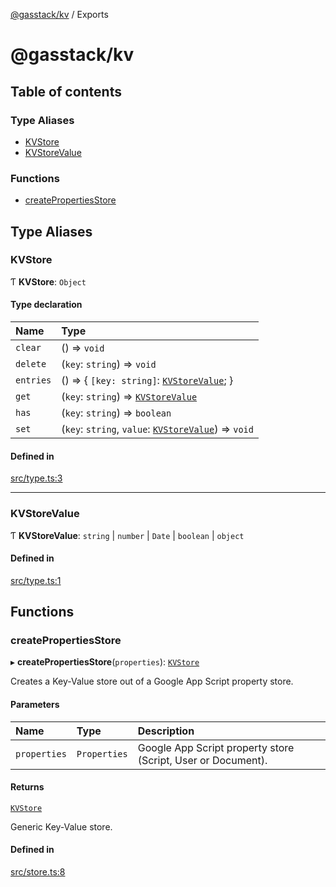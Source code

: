 [@gasstack/kv](README.md) / Exports

# @gasstack/kv

## Table of contents

### Type Aliases

- [KVStore](modules.md#kvstore)
- [KVStoreValue](modules.md#kvstorevalue)

### Functions

- [createPropertiesStore](modules.md#createpropertiesstore)

## Type Aliases

### KVStore

Ƭ **KVStore**: `Object`

#### Type declaration

| Name | Type |
| :------ | :------ |
| `clear` | () => `void` |
| `delete` | (`key`: `string`) => `void` |
| `entries` | () => \{ `[key: string]`: [`KVStoreValue`](modules.md#kvstorevalue);  } |
| `get` | (`key`: `string`) => [`KVStoreValue`](modules.md#kvstorevalue) |
| `has` | (`key`: `string`) => `boolean` |
| `set` | (`key`: `string`, `value`: [`KVStoreValue`](modules.md#kvstorevalue)) => `void` |

#### Defined in

[src/type.ts:3](https://github.com/gasstack/gasstack/blob/ef577e2/packages/kv/src/type.ts#L3)

___

### KVStoreValue

Ƭ **KVStoreValue**: `string` \| `number` \| `Date` \| `boolean` \| `object`

#### Defined in

[src/type.ts:1](https://github.com/gasstack/gasstack/blob/ef577e2/packages/kv/src/type.ts#L1)

## Functions

### createPropertiesStore

▸ **createPropertiesStore**(`properties`): [`KVStore`](modules.md#kvstore)

Creates a Key-Value store out of a Google App Script property store.

#### Parameters

| Name | Type | Description |
| :------ | :------ | :------ |
| `properties` | `Properties` | Google App Script property store (Script, User or Document). |

#### Returns

[`KVStore`](modules.md#kvstore)

Generic Key-Value store.

#### Defined in

[src/store.ts:8](https://github.com/gasstack/gasstack/blob/ef577e2/packages/kv/src/store.ts#L8)
